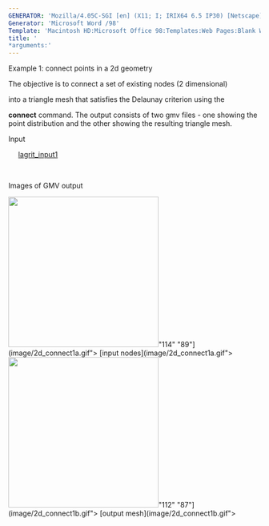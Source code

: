 ```yaml
---
GENERATOR: 'Mozilla/4.05C-SGI [en] (X11; I; IRIX64 6.5 IP30) [Netscape]'
Generator: 'Microsoft Word /98'
Template: 'Macintosh HD:Microsoft Office 98:Templates:Web Pages:Blank Web Page'
title: '
*arguments:'
---
```


 Example 1: connect points in a 2d geometry

  The objective is to connect a set of existing nodes (2 dimensional)

  into a triangle mesh that satisfies the Delaunay criterion using
  the

  **connect** command.
  The output consists of two gmv files - one showing the point
  distribution and the other showing the resulting triangle mesh.

 Input

      [lagrit\_input1](../lagrit_input1)

  

 Images of GMV output

 <img height="300" width="300" src="https://lanl.github.io/LaGriT/assets/images/2d_connect1a_tn.gif">"114"
 "89"](image/2d_connect1a.gif"> [input
 nodes](image/2d_connect1a.gif">     
 <img height="300" width="300" src="https://lanl.github.io/LaGriT/assets/images/2d_connect1b_tn.gif">"112"
 "87"](image/2d_connect1b.gif"> [output
 mesh](image/2d_connect1b.gif">
